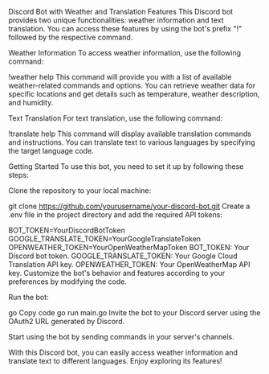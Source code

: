 Discord Bot with Weather and Translation Features
This Discord bot provides two unique functionalities: weather information and text translation. You can access these features by using the bot's prefix "!" followed by the respective command.

Weather Information
To access weather information, use the following command:

!weather help
This command will provide you with a list of available weather-related commands and options. You can retrieve weather data for specific locations and get details such as temperature, weather description, and humidity.

Text Translation
For text translation, use the following command:

!translate help
This command will display available translation commands and instructions. You can translate text to various languages by specifying the target language code.

Getting Started
To use this bot, you need to set it up by following these steps:

Clone the repository to your local machine:


git clone https://github.com/yourusername/your-discord-bot.git
Create a .env file in the project directory and add the required API tokens:

BOT_TOKEN=YourDiscordBotToken
GOOGLE_TRANSLATE_TOKEN=YourGoogleTranslateToken
OPENWEATHER_TOKEN=YourOpenWeatherMapToken
BOT_TOKEN: Your Discord bot token.
GOOGLE_TRANSLATE_TOKEN: Your Google Cloud Translation API key.
OPENWEATHER_TOKEN: Your OpenWeatherMap API key.
Customize the bot's behavior and features according to your preferences by modifying the code.

Run the bot:

go
Copy code
go run main.go
Invite the bot to your Discord server using the OAuth2 URL generated by Discord.

Start using the bot by sending commands in your server's channels.

With this Discord bot, you can easily access weather information and translate text to different languages. Enjoy exploring its features!
